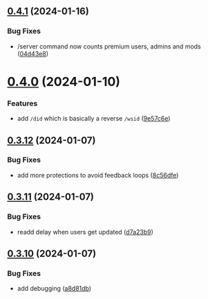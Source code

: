## [0.4.1](https://github.com/Torwent/wasp-discord/compare/v0.4.0...v0.4.1) (2024-01-16)

### Bug Fixes

- /server command now counts premium users, admins and mods ([04d43e8](https://github.com/Torwent/wasp-discord/commit/04d43e8ca3bd8168dc1da15e20fa20790ca1de92))

# [0.4.0](https://github.com/Torwent/wasp-discord/compare/v0.3.12...v0.4.0) (2024-01-10)

### Features

- add `/did` which is basically a reverse `/wsid` ([9e57c6e](https://github.com/Torwent/wasp-discord/commit/9e57c6e87e2a906729ed5ed22ff99d89d165eba2))

## [0.3.12](https://github.com/Torwent/wasp-discord/compare/v0.3.11...v0.3.12) (2024-01-07)

### Bug Fixes

- add more protections to avoid feedback loops ([8c56dfe](https://github.com/Torwent/wasp-discord/commit/8c56dfebc10b121884bc9481fbd3f5e896443117))

## [0.3.11](https://github.com/Torwent/wasp-discord/compare/v0.3.10...v0.3.11) (2024-01-07)

### Bug Fixes

- readd delay when users get updated ([d7a23b9](https://github.com/Torwent/wasp-discord/commit/d7a23b9a79eeb7dd8aa121567e6529f5d9593cfc))

## [0.3.10](https://github.com/Torwent/wasp-discord/compare/v0.3.9...v0.3.10) (2024-01-07)

### Bug Fixes

- add debugging ([a8d81db](https://github.com/Torwent/wasp-discord/commit/a8d81db42d0eed4e94b4bf9f31bbb9ef8d61b715))
